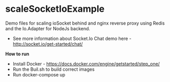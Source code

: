 # scaleSocketIoExample
Demo files for scaling ioSocket behind and nginx reverse proxy using Redis and the Io.Adapter for NodeJs backend.
  
* See more information about Socket.Io Chat demo here - http://socket.io/get-started/chat/

**How to run**
* Install Docker - https://docs.docker.com/engine/getstarted/step_one/
* Run the Buil.sh to build correct images
* Run docker-compose up